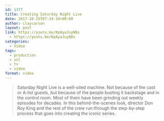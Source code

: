```yaml
---
id: 1377
title: Creating Saturday Night Live
date: 2017-10-25T07:34:19+00:00
author: claycarson
layout: post
link: https://youtu.be/KpAyaJuyN8s
  - https://youtu.be/KpAyaJuyN8s
categories: 
  - Video
tags:
  - production
  - snl
  - tv
  - video
format: video
---
```

> Saturday Night Live is a well-oiled machine. Not because of the cast or A-list guests, but because of the people busting it backstage and in the control room. Most of them have been grinding out weekly episodes for decades. In this behind-the-scenes look, director Don Roy King and the rest of the crew run through the step-by-step process that goes into creating the iconic series.